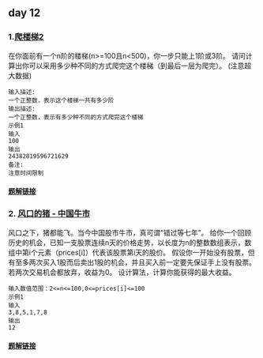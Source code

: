## day 12

### 1.[爬楼梯2](<https://www.nowcoder.com/practice/1e6ac1a96c3149348aa9009709a36a6f?tpId=125&&tqId=33764&rp=1&ru=/ta/exam-xiaomi&qru=/ta/exam-xiaomi/question-ranking>)

在你面前有一个n阶的楼梯(n>=100且n<500)，你一步只能上1阶或3阶。
请问计算出你可以采用多少种不同的方式爬完这个楼梯（到最后一层为爬完）。
(注意超大数据)

```
输入描述:
一个正整数，表示这个楼梯一共有多少阶
输出描述:
一个正整数，表示有多少种不同的方式爬完这个楼梯
示例1
输入
100
输出
24382819596721629
备注:
注意时间限制
```

#### [题解链接](./solution_1.md)

### 2. [风口的猪 - 中国牛市](<https://www.nowcoder.com/practice/9370d298b8894f48b523931d40a9a4aa?tpId=125&&tqId=33730&rp=1&ru=/ta/exam-xiaomi&qru=/ta/exam-xiaomi/question-ranking>)

风口之下，猪都能飞。当今中国股市牛市，真可谓“错过等七年”。 给你一个回顾历史的机会，已知一支股票连续n天的价格走势，以长度为n的整数数组表示，数组中第i个元素（prices[i]）代表该股票第i天的股价。 假设你一开始没有股票，但有至多两次买入1股而后卖出1股的机会，并且买入前一定要先保证手上没有股票。若两次交易机会都放弃，收益为0。 设计算法，计算你能获得的最大收益。 

```
输入数值范围：2<=n<=100,0<=prices[i]<=100
示例1
输入
3,8,5,1,7,8
输出
12
```

#### [题解链接](./solution_2.md)
